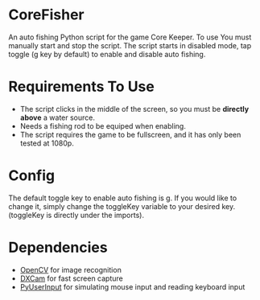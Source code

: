# CoreFisher
An auto fishing Python script for the game Core Keeper. To use
You must manually start and stop the script.
The script starts in disabled mode, tap toggle (g key by default) to enable and disable auto fishing.

# Requirements To Use
* The script clicks in the middle of the screen, so you must be **directly above** a water source.
* Needs a fishing rod to be equiped when enabling.
* The script requires the game to be fullscreen, and it has only been tested at 1080p.

# Config
The default toggle key to enable auto fishing is g.
If you would like to change it, simply change the toggleKey variable to your desired key.
(toggleKey is directly under the imports).

# Dependencies
* [OpenCV] for image recognition
* [DXCam] for fast screen capture
* [PyUserInput] for simulating mouse input and reading keyboard input

[OpenCV]: <https://pypi.org/project/opencv-python>
[DXCam]: <https://pypi.org/project/dxcam>
[PyUserInput]: <https://pypi.org/project/PyUserInput>
